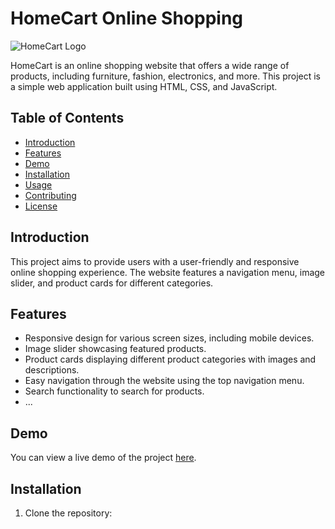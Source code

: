 # HomeCart Online Shopping

![HomeCart Logo](https://github.com/ashutosh720/HomeCart-Ecommerce/assets/112875409/90b1f0ab-821c-4aab-bf85-163fcf7cd916)
 

HomeCart is an online shopping website that offers a wide range of products, including furniture, fashion, electronics, and more. This project is a simple web application built using HTML, CSS, and JavaScript.

## Table of Contents

- [Introduction](#Introduction)
- [Features](#features)
- [Demo](#demo)
- [Installation](#installation)
- [Usage](#usage)
- [Contributing](#contributing)
- [License](#license)

## Introduction

This project aims to provide users with a user-friendly and responsive online shopping experience. The website features a navigation menu, image slider, and product cards for different categories.

## Features

- Responsive design for various screen sizes, including mobile devices.
- Image slider showcasing featured products.
- Product cards displaying different product categories with images and descriptions.
- Easy navigation through the website using the top navigation menu.
- Search functionality to search for products.
- ...

## Demo

You can view a live demo of the project [here](https://github.com/ashutosh720/HomeCart-Ecommerce/assets/112875409/90b1f0ab-821c-4aab-bf85-163fcf7cd916). <!-- Replace 'link_to_live_demo' with the actual link to your live demo if you have one hosted -->

## Installation

1. Clone the repository:


